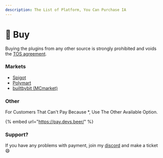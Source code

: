 ```yaml
---
description: The List of Platform, You Can Purchase IA
---
```


# 🛒 Buy

Buying the plugins from any other source is strongly prohibited and voids the [TOS agreement](tos.md).

### Markets

* [Spigot](https://www.spigotmc.org/resources/%E2%9C%A8itemsadder%E2%AD%90emotes-mobs-items-armors-hud-gui-emojis-blocks-wings-hats-liquids.73355/)
* [Polymart](https://polymart.org/resource/itemsadder-custom-items-etc.1851)
* [builtbybit (MCmarket)](https://builtbybit.com/resources/itemsadder-emotes-mobs-items-armors-hud-gui-emojis-blocks-wings-hats-liquids.10839/)

### Other

For Customers That Can't Pay Because \*, Use The Other Available Option.

{% embed url="https://pay.devs.beer/" %}

### Support?

If you have any problems with payment, join my [discord](https://discord.gg/4dfnpUK) and make a ticket :smile:&#x20;
